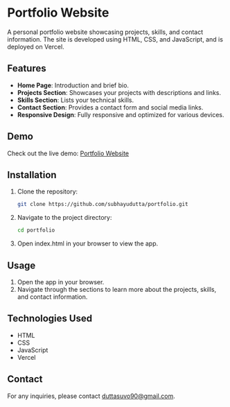 # Portfolio Website

A personal portfolio website showcasing projects, skills, and contact information. The site is developed using HTML, CSS, and JavaScript, and is deployed on Vercel.

## Features

- **Home Page**: Introduction and brief bio.
- **Projects Section**: Showcases your projects with descriptions and links.
- **Skills Section**: Lists your technical skills.
- **Contact Section**: Provides a contact form and social media links.
- **Responsive Design**: Fully responsive and optimized for various devices.

## Demo

Check out the live demo: [Portfolio Website](http://portfolio-subhayudutta.vercel.app/)

## Installation

1. Clone the repository:

   ```bash
   git clone https://github.com/subhayudutta/portfolio.git
    ```

2. Navigate to the project directory:
    ```bash
    cd portfolio
    ```

3. Open index.html in your browser to view the app.

## Usage

1. Open the app in your browser.
2. Navigate through the sections to learn more about the projects, skills, and contact information.

## Technologies Used

- HTML
- CSS
- JavaScript
- Vercel

## Contact
For any inquiries, please contact duttasuvo90@gmail.com.
